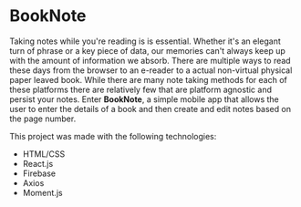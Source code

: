 # BookNote
Taking notes while you're reading is is essential. Whether it's an elegant turn of phrase or a key piece of data, our memories can't always keep up with the amount of information we absorb. There are multiple ways to read these days from the browser to an e-reader to a actual non-virtual physical paper leaved book. While there are many note taking methods for each of these platforms there are relatively few that are platform agnostic and persist your notes. Enter <B>BookNote</B>, a simple mobile app that allows the user to enter the details of a book and then create and edit notes based on the page number.

This project was made with the following technologies:
* HTML/CSS
* React.js
* Firebase
* Axios
* Moment.js
